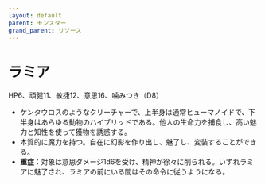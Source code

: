 ```yaml
---
layout: default
parent: モンスター
grand_parent: リソース
---
```


# ラミア

HP6、頑健11、敏捷12、意思16、噛みつき（D8）

- ケンタウロスのようなクリーチャーで、上半身は通常ヒューマノイドで、下半身はあらゆる動物のハイブリッドである。他人の生命力を捕食し、高い魅力と知性を使って獲物を誘惑する。
- 本質的に魔力を持つ。自在に幻影を作り出し、魅了し、変装することができる。
- **重症**：対象は意思ダメージ1d6を受け、精神が徐々に削られる。いずれラミアに魅了され、ラミアの前にいる間はその命令に従うようになる。
